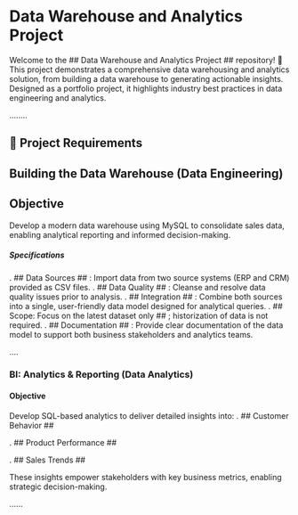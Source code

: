 # Data Warehouse and Analytics Project

Welcome to the ## Data Warehouse and Analytics Project ## repository! 🚀
This project demonstrates a comprehensive data warehousing and analytics solution, from building a data warehouse to generating actionable insights. Designed as a portfolio project, it highlights industry best practices in data engineering and analytics.

........ 

## 🚀 Project Requirements

## Building the Data Warehouse (Data Engineering)

## Objective

Develop a modern data warehouse using MySQL to consolidate sales data, enabling analytical reporting and informed decision-making.

##### Specifications
. ## Data Sources ## : Import data from two source systems (ERP and CRM) provided as CSV files.
. ## Data Quality ## : Cleanse and resolve data quality issues prior to analysis.
. ## Integration ## : Combine both sources into a single, user-friendly data model designed for analytical queries.
. ## Scope: Focus on the latest dataset only ## ; historization of data is not required.
. ## Documentation ## : Provide clear documentation of the data model to support both business stakeholders and analytics teams.

.... 

### BI: Analytics & Reporting (Data Analytics)

####  Objective
Develop SQL-based analytics to deliver detailed insights into:
. ## Customer Behavior ##

. ## Product Performance ##

. ## Sales Trends ##


These insights empower stakeholders with key business metrics, enabling strategic decision-making.

...... 

